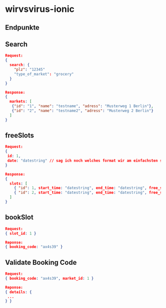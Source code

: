 # wirvsvirus-ionic

## Endpunkte


## Search
```json
Request:
{
  search: {
    "plz": "12345"
    "type_of_market": "grocery"
  }
}

Response:
{
  markets: [
   {"id": "1", "name": "testname", "adress": "Musterweg 1 Berlin"},
   {"id": "2", "name": "testname2", "adress": "Musterweg 2 Berlin"}
  ]
}
```

## freeSlots
```json
Request: 
{
 id: 1,
 date: "datestring" // sag ich noch welches format wir am einfachsten schicken
}

Response:
{
  slots: [
    { "id": 1, start_time: "datestring", end_time: "datestring", free_slots: 2, max_slots: 10 },
    { "id": 2, start_time: "datestring", end_time: "datestring", free_slots: 2, max_slots: 10 }
  ]
}
```

## bookSlot

```json
Request:
{ slot_id: 1 }

Reponse:
{ booking_code: "ax4s39" }
```

## Validate Booking Code

```json
Request:
{ booking_code: "ax4s39", market_id: 1 }

Reponse:
{ details: {
 ...
} }
```

